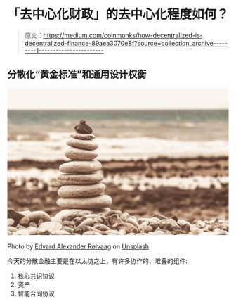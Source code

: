 # 「去中心化财政」的去中心化程度如何？

> 原文：<https://medium.com/coinmonks/how-decentralized-is-decentralized-finance-89aea3070e8f?source=collection_archive---------1----------------------->

## 分散化“黄金标准”和通用设计权衡

![](img/3230706704456d5e4955161d8f10765b.png)

Photo by [Edvard Alexander Rølvaag](https://unsplash.com/@edvardr?utm_source=medium&utm_medium=referral) on [Unsplash](https://unsplash.com?utm_source=medium&utm_medium=referral)

今天的分散金融主要是在以太坊之上，有许多协作的、堆叠的组件:

1.  核心共识协议
2.  资产
3.  智能合同协议